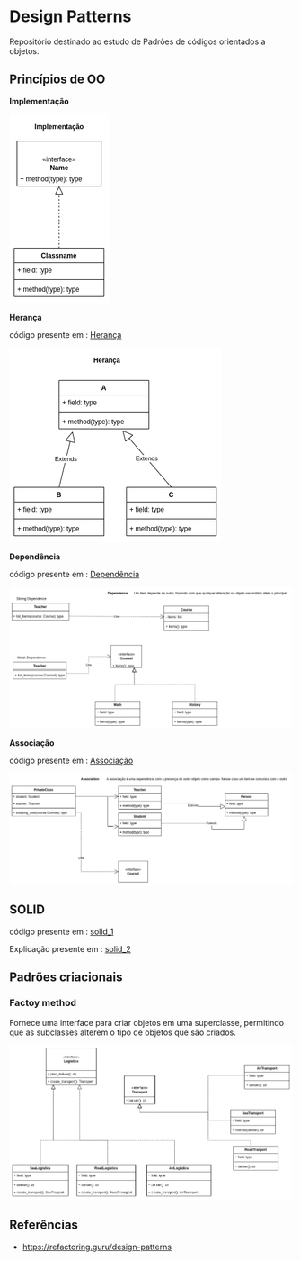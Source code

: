 
# Design Patterns

Repositório destinado ao estudo de Padrões de códigos orientados a objetos.


## Princípios de OO

**Implementação**


!['impl'](poo/implementation.png)

**Herança**

código presente em : [Herança](/poo/Inheritance/index.py)

!['inheritance'](poo/inheritance.png)

**Dependência**

código presente em : [Dependência](/poo/dependency/index.py)

!['dependency'](poo/dependency.png)

**Associação**

código presente em : [Associação](/poo/association/index.py)

!['association'](poo/association.png)


## SOLID 

código presente em : [solid_1](/solid/)

Explicação presente em : [solid_2](/solid/readme.md)


## Padrões criacionais 

### Factoy method

Fornece uma interface para criar objetos em uma superclasse, permitindo que as subclasses alterem o tipo de objetos que são criados.

!['factory_method'](creational/factory_method/factory.png)


## Referências

- https://refactoring.guru/design-patterns